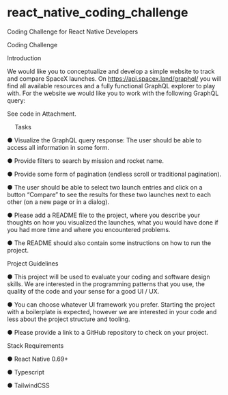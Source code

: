 # react_native_coding_challenge
Coding Challenge for React Native Developers

Coding Challenge

Introduction

We would like you to conceptualize and develop a simple website to track and compare SpaceX launches. On https://api.spacex.land/graphql/ you will find all available resources and a fully functional GraphQL explorer to play with. For the website we would like you to work with the following GraphQL query:

See code in Attachment.

 
Tasks

● Visualize the GraphQL query response: The user should be able to access all information in some form.

● Provide filters to search by mission and rocket name.

● Provide some form of pagination (endless scroll or traditional pagination).

● The user should be able to select two launch entries and click on a button “Compare” to see the results for these two launches next to each other (on a new page or in a dialog).

● Please add a README file to the project, where you describe your thoughts on how you visualized the launches, what you would have done if you had more time and where you encountered problems.

● The README should also contain some instructions on how to run the project.


Project Guidelines

● This project will be used to evaluate your coding and software design skills. We are interested in the programming patterns that you use, the quality of the code and your sense for a good UI / UX.

● You can choose whatever UI framework you prefer. Starting the project with a boilerplate is expected, however we are interested in your code and less about the project structure and tooling.

● Please provide a link to a GitHub repository to check on your project.


Stack Requirements

● React Native 0.69+

● Typescript

● TailwindCSS
